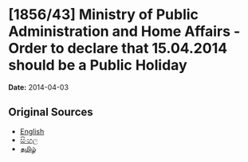 # [1856/43] Ministry of Public Administration and Home Affairs - Order to declare that 15.04.2014 should be a Public Holiday

**Date:** 2014-04-03

## Original Sources

- [English](https://documents.gov.lk/view/extra-gazettes/2014/4/1856-43_E.pdf)
- [සිංහල](https://documents.gov.lk/view/extra-gazettes/2014/4/1856-43_S.pdf)
- [தமிழ்](https://documents.gov.lk/view/extra-gazettes/2014/4/1856-43_T.pdf)
